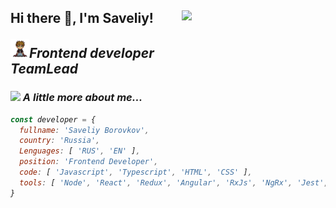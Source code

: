 <h2> Hi there 👋, I'm Saveliy!
<img align='right' src="https://media.giphy.com/media/5eLDrEaRGHegx2FeF2/giphy.gif" width="230">
<p><img src="https://github.com/ralcorta/ralcorta/blob/main/avatar.png" width="30"><em>Frontend developer </br>TeamLead


### <img src="https://media.giphy.com/media/2wh8AaMZ2jtRseDQ3C/giphy.gif" width="50"> A little more about me...  

```js
const developer = {
  fullname: 'Saveliy Borovkov',
  country: 'Russia',
  Lenguages: [ 'RUS', 'EN' ],
  position: 'Frontend Developer',
  code: [ 'Javascript', 'Typescript', 'HTML', 'CSS' ],
  tools: [ 'Node', 'React', 'Redux', 'Angular', 'RxJs', 'NgRx', 'Jest', 'Docker', 'Webpack']
}
```
